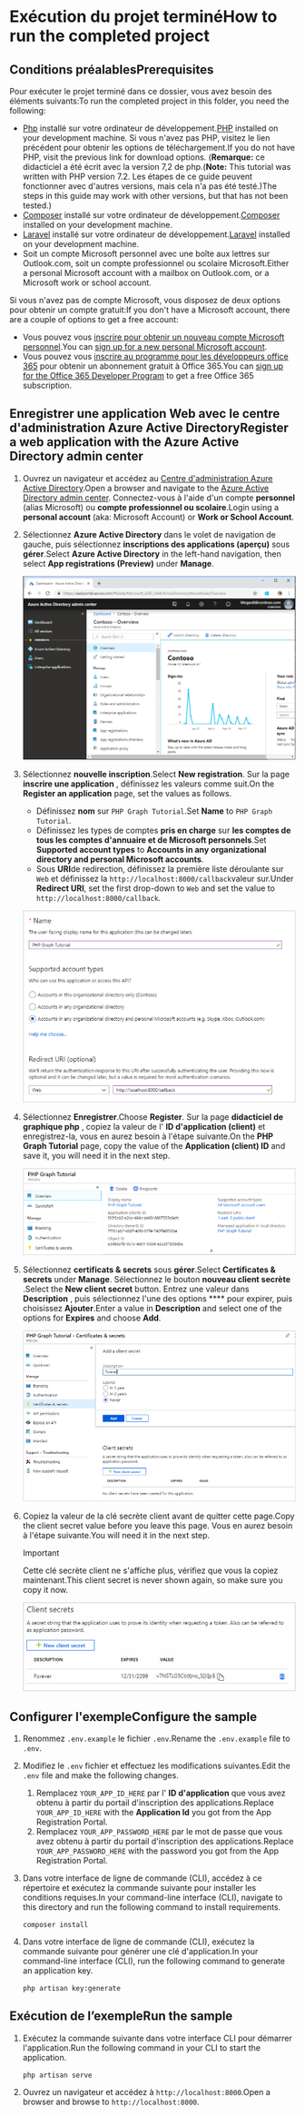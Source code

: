 # <a name="how-to-run-the-completed-project"></a><span data-ttu-id="8c3bc-101">Exécution du projet terminé</span><span class="sxs-lookup"><span data-stu-id="8c3bc-101">How to run the completed project</span></span>

## <a name="prerequisites"></a><span data-ttu-id="8c3bc-102">Conditions préalables</span><span class="sxs-lookup"><span data-stu-id="8c3bc-102">Prerequisites</span></span>

<span data-ttu-id="8c3bc-103">Pour exécuter le projet terminé dans ce dossier, vous avez besoin des éléments suivants:</span><span class="sxs-lookup"><span data-stu-id="8c3bc-103">To run the completed project in this folder, you need the following:</span></span>

- <span data-ttu-id="8c3bc-104">[Php](http://php.net/downloads.php) installé sur votre ordinateur de développement.</span><span class="sxs-lookup"><span data-stu-id="8c3bc-104">[PHP](http://php.net/downloads.php) installed on your development machine.</span></span> <span data-ttu-id="8c3bc-105">Si vous n'avez pas PHP, visitez le lien précédent pour obtenir les options de téléchargement.</span><span class="sxs-lookup"><span data-stu-id="8c3bc-105">If you do not have PHP, visit the previous link for download options.</span></span> <span data-ttu-id="8c3bc-106">(**Remarque:** ce didacticiel a été écrit avec la version 7,2 de php.</span><span class="sxs-lookup"><span data-stu-id="8c3bc-106">(**Note:** This tutorial was written with PHP version 7.2.</span></span> <span data-ttu-id="8c3bc-107">Les étapes de ce guide peuvent fonctionner avec d'autres versions, mais cela n'a pas été testé.)</span><span class="sxs-lookup"><span data-stu-id="8c3bc-107">The steps in this guide may work with other versions, but that has not been tested.)</span></span>
- <span data-ttu-id="8c3bc-108">[Composer](https://getcomposer.org/) installé sur votre ordinateur de développement.</span><span class="sxs-lookup"><span data-stu-id="8c3bc-108">[Composer](https://getcomposer.org/) installed on your development machine.</span></span>
- <span data-ttu-id="8c3bc-109">[Laravel](https://laravel.com/) installé sur votre ordinateur de développement.</span><span class="sxs-lookup"><span data-stu-id="8c3bc-109">[Laravel](https://laravel.com/) installed on your development machine.</span></span>
- <span data-ttu-id="8c3bc-110">Soit un compte Microsoft personnel avec une boîte aux lettres sur Outlook.com, soit un compte professionnel ou scolaire Microsoft.</span><span class="sxs-lookup"><span data-stu-id="8c3bc-110">Either a personal Microsoft account with a mailbox on Outlook.com, or a Microsoft work or school account.</span></span>

<span data-ttu-id="8c3bc-111">Si vous n'avez pas de compte Microsoft, vous disposez de deux options pour obtenir un compte gratuit:</span><span class="sxs-lookup"><span data-stu-id="8c3bc-111">If you don't have a Microsoft account, there are a couple of options to get a free account:</span></span>

- <span data-ttu-id="8c3bc-112">Vous pouvez vous [inscrire pour obtenir un nouveau compte Microsoft personnel](https://signup.live.com/signup?wa=wsignin1.0&rpsnv=12&ct=1454618383&rver=6.4.6456.0&wp=MBI_SSL_SHARED&wreply=https://mail.live.com/default.aspx&id=64855&cbcxt=mai&bk=1454618383&uiflavor=web&uaid=b213a65b4fdc484382b6622b3ecaa547&mkt=E-US&lc=1033&lic=1).</span><span class="sxs-lookup"><span data-stu-id="8c3bc-112">You can [sign up for a new personal Microsoft account](https://signup.live.com/signup?wa=wsignin1.0&rpsnv=12&ct=1454618383&rver=6.4.6456.0&wp=MBI_SSL_SHARED&wreply=https://mail.live.com/default.aspx&id=64855&cbcxt=mai&bk=1454618383&uiflavor=web&uaid=b213a65b4fdc484382b6622b3ecaa547&mkt=E-US&lc=1033&lic=1).</span></span>
- <span data-ttu-id="8c3bc-113">Vous pouvez vous [inscrire au programme pour les développeurs office 365](https://developer.microsoft.com/office/dev-program) pour obtenir un abonnement gratuit à Office 365.</span><span class="sxs-lookup"><span data-stu-id="8c3bc-113">You can [sign up for the Office 365 Developer Program](https://developer.microsoft.com/office/dev-program) to get a free Office 365 subscription.</span></span>

## <a name="register-a-web-application-with-the-azure-active-directory-admin-center"></a><span data-ttu-id="8c3bc-114">Enregistrer une application Web avec le centre d'administration Azure Active Directory</span><span class="sxs-lookup"><span data-stu-id="8c3bc-114">Register a web application with the Azure Active Directory admin center</span></span>

1. <span data-ttu-id="8c3bc-115">Ouvrez un navigateur et accédez au [Centre d'administration Azure Active Directory](https://aad.portal.azure.com).</span><span class="sxs-lookup"><span data-stu-id="8c3bc-115">Open a browser and navigate to the [Azure Active Directory admin center](https://aad.portal.azure.com).</span></span> <span data-ttu-id="8c3bc-116">Connectez-vous à l'aide d'un compte **personnel** (alias Microsoft) ou **compte professionnel ou scolaire**.</span><span class="sxs-lookup"><span data-stu-id="8c3bc-116">Login using a **personal account** (aka: Microsoft Account) or **Work or School Account**.</span></span>

1. <span data-ttu-id="8c3bc-117">Sélectionnez **Azure Active Directory** dans le volet de navigation de gauche, puis sélectionnez **inscriptions des applications (aperçu)** sous **gérer**.</span><span class="sxs-lookup"><span data-stu-id="8c3bc-117">Select **Azure Active Directory** in the left-hand navigation, then select **App registrations (Preview)** under **Manage**.</span></span>

    ![<span data-ttu-id="8c3bc-118">Capture d'écran des inscriptions d'application</span><span class="sxs-lookup"><span data-stu-id="8c3bc-118">A screenshot of the App registrations</span></span> ](/tutorial/images/aad-portal-app-registrations.png)

1. <span data-ttu-id="8c3bc-119">Sélectionnez **nouvelle inscription**.</span><span class="sxs-lookup"><span data-stu-id="8c3bc-119">Select **New registration**.</span></span> <span data-ttu-id="8c3bc-120">Sur la page **inscrire une application** , définissez les valeurs comme suit.</span><span class="sxs-lookup"><span data-stu-id="8c3bc-120">On the **Register an application** page, set the values as follows.</span></span>

    - <span data-ttu-id="8c3bc-121">Définissez **nom** sur `PHP Graph Tutorial`.</span><span class="sxs-lookup"><span data-stu-id="8c3bc-121">Set **Name** to `PHP Graph Tutorial`.</span></span>
    - <span data-ttu-id="8c3bc-122">Définissez les types de comptes **pris en charge** sur **les comptes de tous les comptes d'annuaire et de Microsoft personnels**.</span><span class="sxs-lookup"><span data-stu-id="8c3bc-122">Set **Supported account types** to **Accounts in any organizational directory and personal Microsoft accounts**.</span></span>
    - <span data-ttu-id="8c3bc-123">Sous **URI**de redirection, définissez la première liste déroulante sur `Web` et définissez la `http://localhost:8000/callback`valeur sur.</span><span class="sxs-lookup"><span data-stu-id="8c3bc-123">Under **Redirect URI**, set the first drop-down to `Web` and set the value to `http://localhost:8000/callback`.</span></span>

    ![Capture d'écran de la page inscrire une application](/tutorial/images/aad-register-an-app.png)

1. <span data-ttu-id="8c3bc-125">Sélectionnez **Enregistrer**.</span><span class="sxs-lookup"><span data-stu-id="8c3bc-125">Choose **Register**.</span></span> <span data-ttu-id="8c3bc-126">Sur la page **didacticiel de graphique php** , copiez la valeur de l' **ID d'application (client)** et enregistrez-la, vous en aurez besoin à l'étape suivante.</span><span class="sxs-lookup"><span data-stu-id="8c3bc-126">On the **PHP Graph Tutorial** page, copy the value of the **Application (client) ID** and save it, you will need it in the next step.</span></span>

    ![Capture d'écran de l'ID d'application de la nouvelle inscription de l'application](/tutorial/images/aad-application-id.png)

1. <span data-ttu-id="8c3bc-128">Sélectionnez **certificats & secrets** sous **gérer**.</span><span class="sxs-lookup"><span data-stu-id="8c3bc-128">Select **Certificates & secrets** under **Manage**.</span></span> <span data-ttu-id="8c3bc-129">Sélectionnez le bouton **nouveau client secrète** .</span><span class="sxs-lookup"><span data-stu-id="8c3bc-129">Select the **New client secret** button.</span></span> <span data-ttu-id="8c3bc-130">Entrez une valeur dans **Description** , puis sélectionnez l'une des options \*\*\*\* pour expirer, puis choisissez **Ajouter**.</span><span class="sxs-lookup"><span data-stu-id="8c3bc-130">Enter a value in **Description** and select one of the options for **Expires** and choose **Add**.</span></span>

    ![Capture d'écran de la boîte de dialogue Ajouter une clé secrète client](/tutorial/images/aad-new-client-secret.png)

1. <span data-ttu-id="8c3bc-132">Copiez la valeur de la clé secrète client avant de quitter cette page.</span><span class="sxs-lookup"><span data-stu-id="8c3bc-132">Copy the client secret value before you leave this page.</span></span> <span data-ttu-id="8c3bc-133">Vous en aurez besoin à l'étape suivante.</span><span class="sxs-lookup"><span data-stu-id="8c3bc-133">You will need it in the next step.</span></span>

    > [!IMPORTANT]
    > <span data-ttu-id="8c3bc-134">Cette clé secrète client ne s'affiche plus, vérifiez que vous la copiez maintenant.</span><span class="sxs-lookup"><span data-stu-id="8c3bc-134">This client secret is never shown again, so make sure you copy it now.</span></span>

    ![Capture d'écran de la clé secrète client récemment ajoutée](/tutorial/images/aad-copy-client-secret.png)

## <a name="configure-the-sample"></a><span data-ttu-id="8c3bc-136">Configurer l'exemple</span><span class="sxs-lookup"><span data-stu-id="8c3bc-136">Configure the sample</span></span>

1. <span data-ttu-id="8c3bc-137">Renommez `.env.example` le fichier `.env`.</span><span class="sxs-lookup"><span data-stu-id="8c3bc-137">Rename the `.env.example` file to `.env`.</span></span>
1. <span data-ttu-id="8c3bc-138">Modifiez le `.env` fichier et effectuez les modifications suivantes.</span><span class="sxs-lookup"><span data-stu-id="8c3bc-138">Edit the `.env` file and make the following changes.</span></span>
    1. <span data-ttu-id="8c3bc-139">Remplacez `YOUR_APP_ID_HERE` par l' **ID d'application** que vous avez obtenu à partir du portail d'inscription des applications.</span><span class="sxs-lookup"><span data-stu-id="8c3bc-139">Replace `YOUR_APP_ID_HERE` with the **Application Id** you got from the App Registration Portal.</span></span>
    1. <span data-ttu-id="8c3bc-140">Remplacez `YOUR_APP_PASSWORD_HERE` par le mot de passe que vous avez obtenu à partir du portail d'inscription des applications.</span><span class="sxs-lookup"><span data-stu-id="8c3bc-140">Replace `YOUR_APP_PASSWORD_HERE` with the password you got from the App Registration Portal.</span></span>
1. <span data-ttu-id="8c3bc-141">Dans votre interface de ligne de commande (CLI), accédez à ce répertoire et exécutez la commande suivante pour installer les conditions requises.</span><span class="sxs-lookup"><span data-stu-id="8c3bc-141">In your command-line interface (CLI), navigate to this directory and run the following command to install requirements.</span></span>

    ```Shell
    composer install
    ```

1. <span data-ttu-id="8c3bc-142">Dans votre interface de ligne de commande (CLI), exécutez la commande suivante pour générer une clé d'application.</span><span class="sxs-lookup"><span data-stu-id="8c3bc-142">In your command-line interface (CLI), run the following command to generate an application key.</span></span>

    ```Shell
    php artisan key:generate
    ```

## <a name="run-the-sample"></a><span data-ttu-id="8c3bc-143">Exécution de l’exemple</span><span class="sxs-lookup"><span data-stu-id="8c3bc-143">Run the sample</span></span>

1. <span data-ttu-id="8c3bc-144">Exécutez la commande suivante dans votre interface CLI pour démarrer l'application.</span><span class="sxs-lookup"><span data-stu-id="8c3bc-144">Run the following command in your CLI to start the application.</span></span>

    ```Shell
    php artisan serve
    ```

1. <span data-ttu-id="8c3bc-145">Ouvrez un navigateur et accédez à `http://localhost:8000`.</span><span class="sxs-lookup"><span data-stu-id="8c3bc-145">Open a browser and browse to `http://localhost:8000`.</span></span>